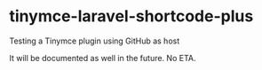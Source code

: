 # tinymce-laravel-shortcode-plus
Testing a Tinymce plugin using GitHub as host

It will be documented as well in the future. No ETA.
